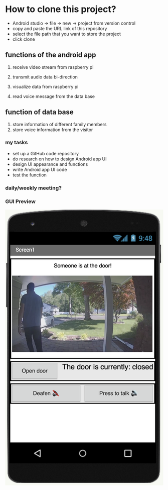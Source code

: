 # How to clone this project?
* Android studio -> file -> new -> project from version control
* copy and paste the URL link of this repository
* select the file path that you want to store the project
* click clone


## functions of the android app

1. receive video stream from raspberry pi

2. transmit audio data bi-direction

3. visualize data from raspberry pi

4. read voice message from the data base


## function of data base

1. store information of different family members
2. store voice information from the visitor


### my tasks

* set up a GitHub code repository
* do research on how to design Android app UI 
* design UI appearance and functions
* write Android app UI code
* test the function

### daily/weekly meeting?



### GUI Preview
![GUI_priview](GUI_updated.png)

